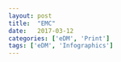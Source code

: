 ```yaml
---
layout: post
title:  "EMC"
date:   2017-03-12
categories: ['eDM', 'Print']
tags: ['eDM', 'Infographics']
---
```

